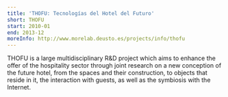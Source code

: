 ```yaml
---
title: 'THOFU: Tecnologías del Hotel del Futuro'
short: THOFU
start: 2010-01
end: 2013-12
moreInfo: http://www.morelab.deusto.es/projects/info/thofu
---
```


THOFU is a large multidisciplinary R&D project which aims to enhance the offer of the hospitality sector through joint research on a new conception of the future hotel, from the spaces and their construction, to objects that reside in it, the interaction with guests, as well as the symbiosis with the Internet.
